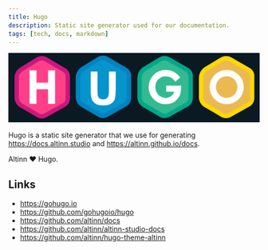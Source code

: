 ```yaml
---
title: Hugo
description: Static site generator used for our documentation.
tags: [tech, docs, markdown]
---
```


![Hugo logo](hugo-logo.png "Hugo logo")

Hugo is a static site generator that we use for generating https://docs.altinn.studio and https://altinn.github.io/docs.

Altinn ❤️ Hugo.

## Links

- https://gohugo.io
- https://github.com/gohugoio/hugo
- https://github.com/altinn/docs
- https://github.com/altinn/altinn-studio-docs
- https://github.com/altinn/hugo-theme-altinn
